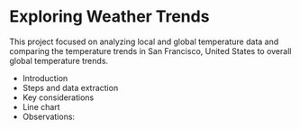 # Exploring Weather Trends
This project focused on analyzing local and global temperature data and comparing the temperature trends in San Francisco, United States to overall global temperature trends.
- Introduction
- Steps and data extraction
- Key considerations
- Line chart
- Observations:
